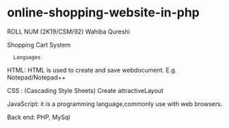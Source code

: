 # online-shopping-website-in-php

ROLL NUM (2K19/CSM/92) Wahiba Qureshi

Shopping Cart System 

      Languages

HTML: HTML is used to create and save webdocument. E.g. Notepad/Notepad++

CSS : (Cascading Style Sheets) Create attractiveLayout

JavaScript: it is a programming language,commonly use with web browsers.

Back end: PHP, MySql
